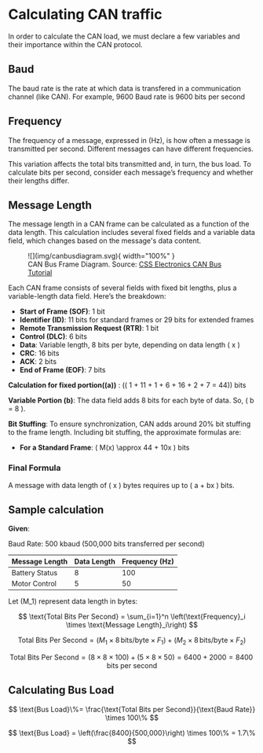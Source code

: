 
# Calculating CAN traffic

In order to calculate the CAN load, we must declare a few variables and their importance within the CAN protocol.

## Baud

The baud rate is the rate at which data is transfered in a communication channel (like CAN). For example, 9600 Baud rate is 9600 bits per second

## Frequency

The frequency of a message, expressed in (Hz), is how often a message is transmitted per second. Different messages can have different frequencies.

This variation affects the total bits transmitted and, in turn, the bus load. To calculate bits per second, consider each message’s frequency and whether their lengths differ.

## Message Length

The message length in a CAN frame can be calculated as a function of the data length. This calculation includes several fixed fields and a variable data field, which changes based on the message's data content.

<figure markdown="span">
![](img/canbusdiagram.svg){ width="100%" }
<figcaption>CAN Bus Frame Diagram. Source: <a href="https://www.csselectronics.com/pages/can-bus-simple-intro-tutorial">CSS Electronics CAN Bus Tutorial</a></figcaption>
</figure>

Each CAN frame consists of several fields with fixed bit lengths, plus a variable-length data field. Here’s the breakdown:

- **Start of Frame (SOF)**: 1 bit
- **Identifier (ID)**: 11 bits for standard frames or 29 bits for extended frames
- **Remote Transmission Request (RTR)**: 1 bit
- **Control (DLC)**: 6 bits
- **Data**: Variable length, 8 bits per byte, depending on data length \( x \)
- **CRC**: 16 bits
- **ACK**: 2 bits
- **End of Frame (EOF)**: 7 bits

**Calculation for fixed portion(\(a\))** : (\( 1 + 11 + 1 + 6 + 16 + 2 + 7 = 44\)) bits

**Variable Portion (b)**: The data field adds 8 bits for each byte of data. So, \( b = 8 \).

**Bit Stuffing**: To ensure synchronization, CAN adds around 20% bit stuffing to the frame length. Including bit stuffing, the approximate formulas are:

- **For a Standard Frame**: \( M(x) \approx 44 + 10x \) bits

### Final Formula

A message with data length of \( x \) bytes requires up to \( a + bx \) bits.

## Sample calculation

**Given**:

Baud Rate: 500 kbaud (500,000 bits transferred per second)

|Message Length| Data Length| Frequency (Hz)|
|--------------|------------|---------------|
|Battery Status|     8      |     100       |
|Motor Control|      5      |     50        |

Let \(M_1\) represent data length in bytes:

$$
\text{Total Bits Per Second} = \sum_{i=1}^n \left(\text{Frequency}_i \times \text{Message Length}_i\right)
$$

$$
\text{Total Bits Per Second} = (M_1 \times 8 \, \text{bits/byte} \times F_1) + (M_2 \times 8 \, \text{bits/byte} \times F_2)
$$

$$
\text{Total Bits Per Second} = (8 \times 8 \times 100) + (5 \times 8 \times 50) = 6400 + 2000 = 8400 \, \text{bits per second}
$$

## Calculating Bus Load

$$
\text{Bus Load}\%= \frac{\text{Total Bits per Second}}{\text{Baud Rate}} \times 100\%
$$

$$
\text{Bus Load} = \left(\frac{8400}{500,000}\right) \times 100\% = 1.7\%
$$
